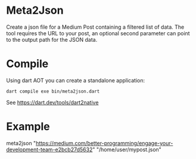 # Meta2Json
Create a json file for a Medium Post containing a filtered list of data. The tool requires the URL to your post, an optional second parameter can point to the output path for the JSON data.

# Compile
Using dart AOT you can create a standalone application:

```dart compile exe bin/meta2json.dart ```

See https://dart.dev/tools/dart2native

# Example

meta2json "https://medium.com/better-programming/engage-your-development-team-e2bcb27d5632" "/home/user/mypost.json"
